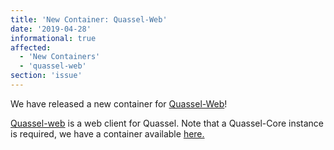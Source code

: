```yaml
---
title: 'New Container: Quassel-Web'
date: '2019-04-28'
informational: true
affected:
  - 'New Containers'
  - 'quassel-web'
section: 'issue'
---
```

We have released a new container for [Quassel-Web](https://github.com/linuxserver/docker-quassel-web)!

[Quassel-web](https://github.com/magne4000/quassel-webserver) is a web client for Quassel.  Note that a Quassel-Core instance is required, we have a container available [here.](https://hub.docker.com/r/linuxserver/quassel-core/) 